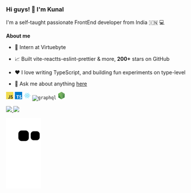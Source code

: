 ### Hi guys! 👋 I'm Kunal


I'm a self-taught passionate FrontEnd developer from India 🇮🇳 💻

**About me**

- 💼 Intern at Virtuebyte

- 📈 Built vite-reactts-eslint-prettier & more, **200+** stars on GitHub

- ❤️ I love writing TypeScript, and building fun experiments on type-level

- 💬 Ask me about anything [here](https://github.com/TheSwordBreaker/TheSwordBreaker/issues)



<code><img height="20" alt="javascript" src="https://raw.githubusercontent.com/github/explore/80688e429a7d4ef2fca1e82350fe8e3517d3494d/topics/javascript/javascript.png"></code>
<code><img height="20" alt="typescript" src="https://raw.githubusercontent.com/github/explore/80688e429a7d4ef2fca1e82350fe8e3517d3494d/topics/typescript/typescript.png"></code>
<code><img height="20" alt="react" src="https://raw.githubusercontent.com/github/explore/80688e429a7d4ef2fca1e82350fe8e3517d3494d/topics/react/react.png"></code>
<code><img height="20" alt="graphql" src="https://raw.githubusercontent.com/github/explore/5c058a388828bb5fde0bcafd4bc867b5bb3f26f3/topics/prisma/prisma.png"></code>
<code><img height="20" alt="nodejs" src="https://raw.githubusercontent.com/github/explore/80688e429a7d4ef2fca1e82350fe8e3517d3494d/topics/nodejs/nodejs.png"></code>    




<div>
  <a href="https://github.com/TheSwordBreaker">
  <img height="160em" src="https://github-readme-stats.vercel.app/api?username=TheSwordBreaker&show_icons=true&theme=buefy&include_all_commits=true&count_private=true"/>
  <img height="160em" src="https://github-readme-stats.vercel.app/api/top-langs/?username=TheSwordBreaker&langs_count=7&theme=buefy"/>
</div>
  


  ![Snake animation](https://github.com/TheSwordBreaker/TheSwordBreaker/blob/output/github-contribution-grid-snake2.svg)
 
